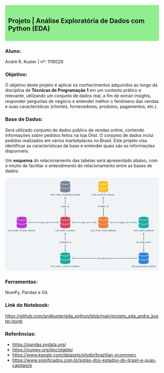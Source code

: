 <div style="background-color: lightgreen; padding: 10px;">
    <h2> Projeto | Análise Exploratória de Dados com Python (EDA)
</div>

### Aluno:
André R. Kuster | nº: 1116029

### Objetivo:

O objetivo deste projeto é aplicar os conhecimentos adquiridos ao longo da disciplina de **Técnicas de Programação 1** em um contexto prático e relevante, utilizando um conjunto de dados real, a ﬁm de extrair insights, responder perguntas de negócio e entender melhor o fenômeno das vendas e suas características (clientes, fornecedores, produtos, pagamentos, etc.).

### Base de Dados:
Será utilizado conjunto de dados público de vendas online, contendo informações sobre pedidos feitos na loja Olist. O conjunto de dados inclui pedidos realizados em vários marketplaces no Brasil. Este projeto visa identificar as características da base e entender quais são as informações disponíveis.

Um **esquema** do relacionamento das tabelas será apresentado abaixo, com o intuito de facilitar o entendimento do relacionamento entre as bases de dados:

<img src="https://github.com/andkuster/eda_python/blob/main/olist_schema.png" width="700"/>

### Ferramentas:
NumPy, Pandas e Git.

### Link do Notebook:
https://github.com/andkuster/eda_python/blob/main/projeto_eda_andre_kuster.ipynb

### Referências:
- https://pandas.pydata.org/
- https://numpy.org/doc/stable/
- https://www.kaggle.com/datasets/olistbr/brazilian-ecommerc
- https://www.significados.com.br/siglas-dos-estados-do-brasil-e-suas-capitais/e
